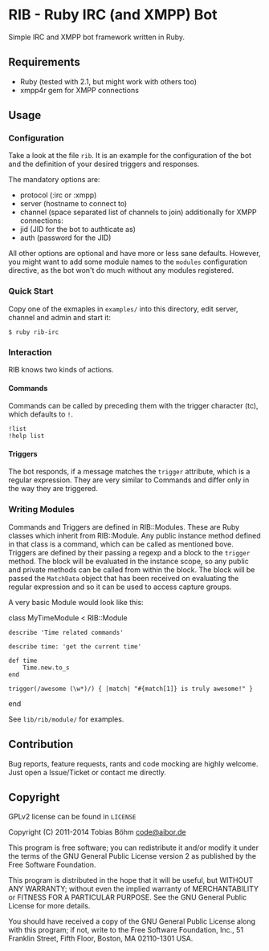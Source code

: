 RIB - Ruby IRC (and XMPP) Bot
=============================

Simple IRC and XMPP bot framework written in Ruby.


## Requirements

* Ruby (tested with 2.1, but might work with others too)
* xmpp4r gem for XMPP connections


## Usage

### Configuration

Take a look at the file `rib`. It is an example for the configuration of
the bot and the definition of your desired triggers and responses.

The mandatory options are:

* protocol  (:irc or :xmpp)
* server    (hostname to connect to)
* channel   (space separated list of channels to join)
additionally for XMPP connections:
* jid       (JID for the bot to authticate as)
* auth      (password for the JID)

All other options are optional and have more or less sane defaults.
However, you might want to add some module names to the `modules`
configuration directive, as the bot won't do much without any modules
registered.


### Quick Start

Copy one of the exmaples in `examples/` into this directory, edit
server, channel and admin and start it:

    $ ruby rib-irc


### Interaction

RIB knows two kinds of actions.

#### Commands

Commands can be called by preceding them with the trigger character
(tc), which defaults to `!`.

    !list
    !help list


#### Triggers

The bot responds, if a message matches the `trigger` attribute,
which is a regular expression. They are very similar to Commands and
differ only in the way they are triggered.


### Writing Modules

Commands and Triggers are defined in RIB::Modules. These are Ruby
classes which inherit from RIB::Module. Any public instance method
defined in that class is a command, which can be called as mentioned
bove. Triggers are defined by their passing a regexp and a block to the
`trigger` method. The block will be evaluated in the instance scope, so
any public and private methods can be called from within the block.
The block will be passed the `MatchData` object that has been received
on evaluating the regular expression and so it can be used to access
capture groups.

A very basic Module would look like this:

  class MyTimeModule < RIB::Module

    describe 'Time related commands'

    describe time: 'get the current time'

    def time
        Time.new.to_s
    end

    trigger(/awesome (\w*)/) { |match| "#{match[1]} is truly awesome!" }

  end

See `lib/rib/module/` for examples.


## Contribution

Bug reports, feature requests, rants and code mocking are highly
welcome. Just open a Issue/Ticket or contact me directly.


## Copyright

GPLv2 license can be found in `LICENSE`


Copyright (C) 2011-2014    Tobias Böhm <code@aibor.de>

This program is free software; you can redistribute it and/or modify
it under the terms of the GNU General Public License version 2 as
published by the Free Software Foundation.

This program is distributed in the hope that it will be useful,
but WITHOUT ANY WARRANTY; without even the implied warranty of
MERCHANTABILITY or FITNESS FOR A PARTICULAR PURPOSE.  See the
GNU General Public License for more details.

You should have received a copy of the GNU General Public License along
with this program; if not, write to the Free Software Foundation, Inc.,
51 Franklin Street, Fifth Floor, Boston, MA 02110-1301 USA.

